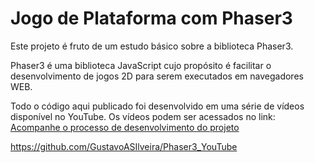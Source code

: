 # Jogo de Plataforma com Phaser3
Este projeto é fruto de um estudo básico sobre a biblioteca Phaser3.

Phaser3 é uma biblioteca JavaScript cujo propósito é facilitar o desenvolvimento de jogos 2D para serem executados em navegadores WEB.

Todo o código aqui publicado foi desenvolvido em uma série de vídeos disponível no YouTube.
Os vídeos podem ser acessados no link:
[Acompanhe o processo de desenvolvimento do projeto](https://www.youtube.com/watch?v=88wTIcCw4KM&list=PLclUTiUoLCbBLEMKZmclnhHBf9_XpEMms)

https://github.com/GustavoASIlveira/Phaser3_YouTube
